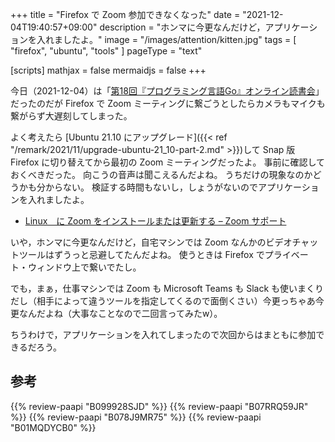 +++
title = "Firefox で Zoom 参加できなくなった"
date =  "2021-12-04T19:40:57+09:00"
description = "ホンマに今更なんだけど，アプリケーションを入れましたよ。"
image = "/images/attention/kitten.jpg"
tags = [ "firefox", "ubuntu", "tools" ]
pageType = "text"

[scripts]
  mathjax = false
  mermaidjs = false
+++

今日（2021-12-04）は「[第18回『プログラミング言語Go』オンライン読書会](https://gpl-reading.connpass.com/event/226816/)」だったのだが Firefox で Zoom ミーティングに繋ごうとしたらカメラもマイクも繋がらず大遅刻してしまった。

よく考えたら [Ubuntu 21.10 にアップグレード]({{< ref "/remark/2021/11/upgrade-ubuntu-21_10-part-2.md" >}})して Snap 版 Firefox に切り替えてから最初の Zoom ミーティングだったよ。
事前に確認しておくべきだった。
向こうの音声は聞こえるんだよね。
うちだけの現象なのかどうかも分からない。
検証する時間もないし，しょうがないのでアプリケーションを入れましたよ。

- [Linux　に Zoom をインストールまたは更新する – Zoom サポート](https://support.zoom.us/hc/ja/articles/204206269)

いや，ホンマに今更なんだけど，自宅マシンでは Zoom なんかのビデオチャットツールはずうっと忌避してたんだよね。
使うときは Firefox でプライベート・ウィンドウ上で繋いでたし。

でも，まぁ，仕事マシンでは Zoom も Microsoft Teams も Slack も使いまくりだし（相手によって違うツールを指定してくるので面倒くさい）今更っちゃあ今更なんだよね（大事なことなので二回言ってみたw）。

ちうわけで，アプリケーションを入れてしまったので次回からはまともに参加できるだろう。


## 参考

{{% review-paapi "B099928SJD" %}} <!-- プログラミング言語Go -->
{{% review-paapi "B07RRQ59JR" %}} <!-- AfterShokz Aeropex 骨伝導ヘッドセット -->
{{% review-paapi "B078J9MR75" %}} <!-- Web カメラ -->
{{% review-paapi "B01MQDYCB0" %}} <!-- USB ハブ（スイッチ付き） -->
